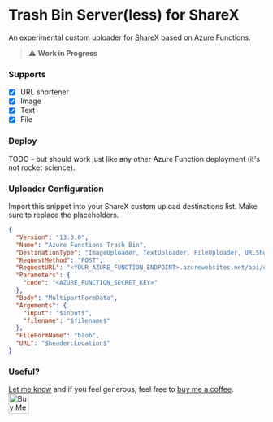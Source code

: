 # Trash Bin Server(less) for ShareX
An experimental custom uploader for [ShareX](https://getsharex.com/) based on Azure Functions.

> :warning: **Work in Progress**

### Supports
- [x] URL shortener
- [x] Image
- [x] Text
- [x] File

### Deploy
TODO - but should work just like any other Azure Function deployment (it's not rocket science).

### Uploader Configuration
Import this snippet into your ShareX custom upload destinations list. Make sure to replace the placeholders.
```json
{
  "Version": "13.3.0",
  "Name": "Azure Functions Trash Bin",
  "DestinationType": "ImageUploader, TextUploader, FileUploader, URLShortener",
  "RequestMethod": "POST",
  "RequestURL": "<YOUR_AZURE_FUNCTION_ENDPOINT>.azurewebsites.net/api/upload",
  "Parameters": {
    "code": "<AZURE_FUNCTION_SECRET_KEY>"
  },
  "Body": "MultipartFormData",
  "Arguments": {
    "input": "$input$",
    "filename": "$filename$"
  },
  "FileFormName": "blob",
  "URL": "$header:Location$"
}
```

### Useful?
[Let me know](https://twitter.com/ginomessmer) and if you feel generous, feel free to [buy me a coffee](buymeacoffee.com/ginomessmer).  
<a href="https://www.buymeacoffee.com/ginomessmer" target="_blank"><img src="https://cdn.buymeacoffee.com/buttons/default-yellow.png" alt="Buy Me A Coffee" height="40px" ></a>

